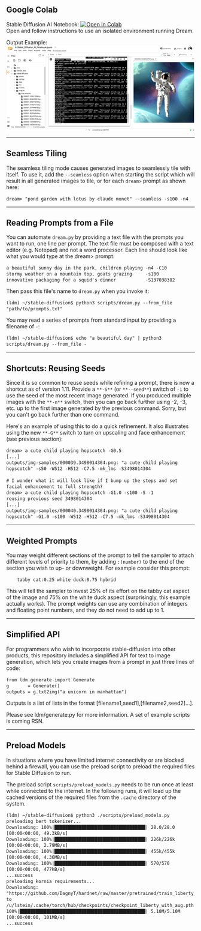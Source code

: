 ## **Google Colab**

Stable Diffusion AI Notebook: <a
href="https://colab.research.google.com/github/invoke-ai/InvokeAI/blob/main/notebooks/Stable_Diffusion_AI_Notebook.ipynb"
target="_parent"><img
src="https://colab.research.google.com/assets/colab-badge.svg"
alt="Open In Colab"/></a> <br> Open and follow instructions to use an
isolated environment running Dream.<br>

Output Example:
![Colab Notebook](../assets/colab_notebook.png)

---

## **Seamless Tiling**

The seamless tiling mode causes generated images to seamlessly tile
with itself. To use it, add the `--seamless` option when starting the
script which will result in all generated images to tile, or for each
`dream>` prompt as shown here:

```
dream> "pond garden with lotus by claude monet" --seamless -s100 -n4
```

---

## **Reading Prompts from a File**

You can automate `dream.py` by providing a text file with the prompts
you want to run, one line per prompt. The text file must be composed
with a text editor (e.g. Notepad) and not a word processor. Each line
should look like what you would type at the dream> prompt:

```
a beautiful sunny day in the park, children playing -n4 -C10
stormy weather on a mountain top, goats grazing     -s100
innovative packaging for a squid's dinner           -S137038382
```

Then pass this file's name to `dream.py` when you invoke it:

```
(ldm) ~/stable-diffusion$ python3 scripts/dream.py --from_file "path/to/prompts.txt"
```

You may read a series of prompts from standard input by providing a filename of `-`:

```
(ldm) ~/stable-diffusion$ echo "a beautiful day" | python3 scripts/dream.py --from_file -
```

---

## **Shortcuts: Reusing Seeds**

Since it is so common to reuse seeds while refining a prompt, there is now a shortcut as of version 1.11. Provide a `**-S**` (or `**--seed**`)
switch of `-1` to use the seed of the most recent image generated. If you produced multiple images with the `**-n**` switch, then you can go back further using -2, -3, etc. up to the first image generated by the previous command. Sorry, but you can't go back further than one command.

Here's an example of using this to do a quick refinement. It also illustrates using the new `**-G**` switch to turn on upscaling and face enhancement (see previous section):

```
dream> a cute child playing hopscotch -G0.5
[...]
outputs/img-samples/000039.3498014304.png: "a cute child playing hopscotch" -s50 -W512 -H512 -C7.5 -mk_lms -S3498014304

# I wonder what it will look like if I bump up the steps and set facial enhancement to full strength?
dream> a cute child playing hopscotch -G1.0 -s100 -S -1
reusing previous seed 3498014304
[...]
outputs/img-samples/000040.3498014304.png: "a cute child playing hopscotch" -G1.0 -s100 -W512 -H512 -C7.5 -mk_lms -S3498014304
```

---

## **Weighted Prompts**

You may weight different sections of the prompt to tell the sampler to attach different levels of
priority to them, by adding `:(number)` to the end of the section you wish to up- or downweight.
For example consider this prompt:

```
    tabby cat:0.25 white duck:0.75 hybrid
```

This will tell the sampler to invest 25% of its effort on the tabby
cat aspect of the image and 75% on the white duck aspect
(surprisingly, this example actually works). The prompt weights can
use any combination of integers and floating point numbers, and they
do not need to add up to 1.

---

## **Simplified API**

For programmers who wish to incorporate stable-diffusion into other products, this repository includes a simplified API for text to image generation, which lets you create images from a prompt in just three lines of code:

```
from ldm.generate import Generate
g       = Generate()
outputs = g.txt2img("a unicorn in manhattan")
```

Outputs is a list of lists in the format [filename1,seed1],[filename2,seed2]...].

Please see ldm/generate.py for more information. A set of example scripts is coming RSN.

---

## **Preload Models**

In situations where you have limited internet connectivity or are
blocked behind a firewall, you can use the preload script to preload
the required files for Stable Diffusion to run.

The preload script `scripts/preload_models.py` needs to be run once at
least while connected to the internet. In the following runs, it will
load up the cached versions of the required files from the `.cache`
directory of the system.

```
(ldm) ~/stable-diffusion$ python3 ./scripts/preload_models.py
preloading bert tokenizer...
Downloading: 100%|██████████████████████████████████| 28.0/28.0 [00:00<00:00, 49.3kB/s]
Downloading: 100%|██████████████████████████████████| 226k/226k [00:00<00:00, 2.79MB/s]
Downloading: 100%|██████████████████████████████████| 455k/455k [00:00<00:00, 4.36MB/s]
Downloading: 100%|██████████████████████████████████| 570/570 [00:00<00:00, 477kB/s]
...success
preloading kornia requirements...
Downloading: "https://github.com/DagnyT/hardnet/raw/master/pretrained/train_liberty_with_aug/checkpoint_liberty_with_aug.pth" to /u/lstein/.cache/torch/hub/checkpoints/checkpoint_liberty_with_aug.pth
100%|███████████████████████████████████████████████| 5.10M/5.10M [00:00<00:00, 101MB/s]
...success
```
